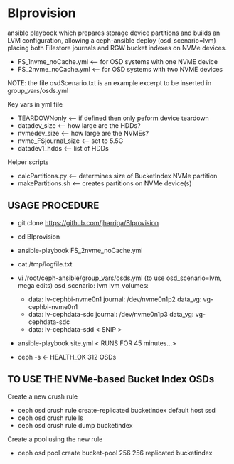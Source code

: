 # BIprovision
ansible playbook which prepares storage device partitions and builds an LVM configuration,
allowing a ceph-ansible deploy (osd_scenario=lvm) placing both Filestore journals and
RGW bucket indexes on NVMe devices.
* FS_1nvme_noCache.yml  <-- for OSD systems with one NVME device
* FS_2nvme_noCache.yml  <-- for OSD systems with two NVME devices

NOTE: the file osdScenario.txt is an example excerpt to be inserted in group_vars/osds.yml

Key vars in yml file
* TEARDOWNonly    <-- if defined then only peform device teardown
* datadev_size    <-- how large are the HDDs?
* nvmedev_size    <-- how large are the NVMEs?
* nvme_FSjournal_size  <-- set to 5.5G
* datadev1_hdds    <-- list of HDDs

Helper scripts
* calcPartitions.py   <-- determines size of BucketIndex NVMe partition
* makePartitions.sh   <-- creates partitions on NVMe device(s)


USAGE PROCEDURE
---------------
* git clone https://github.com/jharriga/BIprovision
* cd BIprovision   
* ansible-playbook FS_2nvme_noCache.yml
* cat /tmp/logfile.txt
* vi /root/ceph-ansible/group_vars/osds.yml   (to use osd_scenario=lvm, mega edits)
osd_scenario: lvm
lvm_volumes:
  - data: lv-cephbi-nvme0n1
    journal: /dev/nvme0n1p2
    data_vg: vg-cephbi-nvme0n1
  - data: lv-cephdata-sdc
    journal: /dev/nvme0n1p3
    data_vg: vg-cephdata-sdc
  - data: lv-cephdata-sdd
    < SNIP >


* ansible-playbook site.yml
   < RUNS FOR 45 minutes…>
* ceph -s ← HEALTH_OK  312 OSDs

TO USE THE NVMe-based Bucket Index OSDs
---------------------------------------
Create a new crush rule
* ceph osd crush rule create-replicated bucketindex default host ssd                       
* ceph osd crush rule ls
* ceph osd crush rule dump bucketindex

Create a pool using the new rule
* ceph osd pool create bucket-pool 256 256 replicated bucketindex
